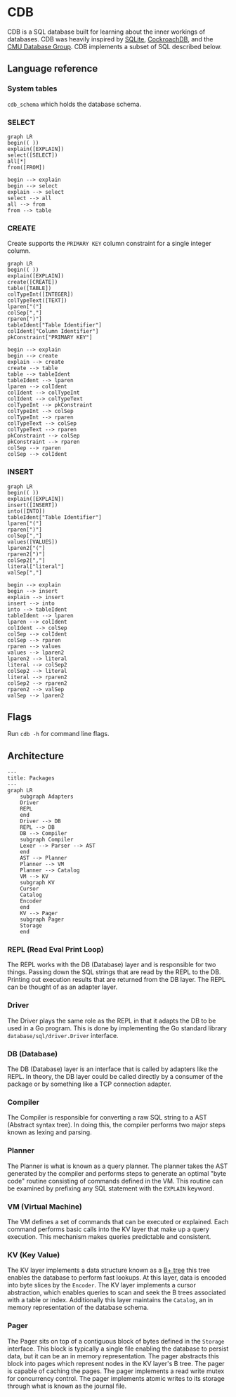 # CDB
CDB is a SQL database built for learning about the inner workings of databases. CDB
was heavily inspired by [SQLite](https://www.sqlite.org/),
[CockroachDB](https://github.com/cockroachdb/cockroach), and the
[CMU Database Group](https://www.youtube.com/c/cmudatabasegroup). CDB implements
a subset of SQL described below.

## Language reference

### System tables
`cdb_schema` which holds the database schema.

### SELECT
```mermaid
graph LR
begin(( ))
explain([EXPLAIN])
select([SELECT])
all[*]
from([FROM])

begin --> explain
begin --> select
explain --> select
select --> all
all --> from
from --> table
```

### CREATE
Create supports the `PRIMARY KEY` column constraint for a single integer column.
```mermaid
graph LR
begin(( ))
explain([EXPLAIN])
create([CREATE])
table([TABLE])
colTypeInt([INTEGER])
colTypeText([TEXT])
lparen["("]
colSep[","]
rparen[")"]
tableIdent["Table Identifier"]
colIdent["Column Identifier"]
pkConstraint["PRIMARY KEY"]

begin --> explain
begin --> create
explain --> create
create --> table
table --> tableIdent
tableIdent --> lparen
lparen --> colIdent
colIdent --> colTypeInt
colIdent --> colTypeText
colTypeInt --> pkConstraint
colTypeInt --> colSep
colTypeInt --> rparen
colTypeText --> colSep
colTypeText --> rparen
pkConstraint --> colSep
pkConstraint --> rparen
colSep --> rparen
colSep --> colIdent
```

### INSERT
```mermaid
graph LR
begin(( ))
explain([EXPLAIN])
insert([INSERT])
into([INTO])
tableIdent["Table Identifier"]
lparen["("]
rparen[")"]
colSep[","]
values([VALUES])
lparen2["("]
rparen2[")"]
colSep2[","]
literal["literal"]
valSep[","]

begin --> explain
begin --> insert
explain --> insert
insert --> into
into --> tableIdent
tableIdent --> lparen
lparen --> colIdent
colIdent --> colSep
colSep --> colIdent
colSep --> rparen
rparen --> values
values --> lparen2
lparen2 --> literal
literal --> colSep2
colSep2 --> literal
literal --> rparen2
colSep2 --> rparen2
rparen2 --> valSep
valSep --> lparen2
```

## Flags
Run `cdb -h` for command line flags.

## Architecture
```mermaid
---
title: Packages
---
graph LR
    subgraph Adapters
    Driver
    REPL
    end
    Driver --> DB
    REPL --> DB
    DB --> Compiler
    subgraph Compiler
    Lexer --> Parser --> AST
    end
    AST --> Planner
    Planner --> VM
    Planner --> Catalog
    VM --> KV
    subgraph KV
    Cursor
    Catalog
    Encoder
    end
    KV --> Pager
    subgraph Pager
    Storage
    end
```
### REPL (Read Eval Print Loop)
The REPL works with the DB (Database) layer and is responsible for two things.
Passing down the SQL strings that are read by the REPL to the DB. Printing out
execution results that are returned from the DB layer. The REPL can be thought
of as an adapter layer.

### Driver
The Driver plays the same role as the REPL in that it adapts the DB to be used
in a Go program. This is done by implementing the Go standard library 
`database/sql/driver.Driver` interface.

### DB (Database)
The DB (Database) layer is an interface that is called by adapters like the
REPL. In theory, the DB layer could be called directly by a consumer of the
package or by something like a TCP connection adapter.

### Compiler
The Compiler is responsible for converting a raw SQL string to a AST (Abstract
syntax tree). In doing this, the compiler performs two major steps known as
lexing and parsing.

### Planner
The Planner is what is known as a query planner. The planner takes the AST
generated by the compiler and performs steps to generate an optimal "byte code"
routine consisting of commands defined in the VM. This routine can be examined
by prefixing any SQL statement with the `EXPLAIN` keyword.

### VM (Virtual Machine)
The VM defines a set of commands that can be executed or explained. Each command
performs basic calls into the KV layer that make up a query execution. This
mechanism makes queries predictable and consistent.

### KV (Key Value)
The KV layer implements a data structure known as a
[B+ tree](https://en.wikipedia.org/wiki/B%2B_tree) this tree enables the
database to perform fast lookups. At this layer, data is encoded into byte
slices by the `Encoder`. The KV layer implements a cursor abstraction, which
enables queries to scan and seek the B trees associated with a
table or index. Additionally this layer maintains the `Catalog`, an in memory
representation of the database schema.

### Pager
The Pager sits on top of a contiguous block of bytes defined in the `Storage`
interface. This block is typically a single file enabling the database to
persist data, but it can be an in memory representation. The pager abstracts
this block into pages which represent nodes in the KV layer's B tree. The pager
is capable of caching the pages. The pager implements a read write mutex for
concurrency control. The pager implements atomic writes to its storage through
what is known as the journal file.
